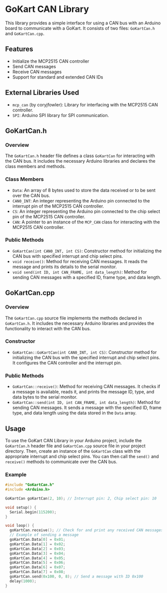 # GoKart CAN Library

This library provides a simple interface for using a CAN bus with an Arduino board to communicate with a GoKart. It consists of two files: `GoKartCan.h` and `GoKartCan.cpp`.
## Features

- Initialize the MCP2515 CAN controller
- Send CAN messages
- Receive CAN messages
- Support for standard and extended CAN IDs

## External Libraries Used
- `mcp_can` (by coryjfowler): Library for interfacing with the MCP2515 CAN controller.
- `SPI`: Arduino SPI library for SPI communication.  

## GoKartCan.h

### Overview
The `GoKartCan.h` header file defines a class `GoKartCan` for interacting with the CAN bus. It includes the necessary Arduino libraries and declares the class members and methods.

### Class Members
- `Data`: An array of 8 bytes used to store the data received or to be sent over the CAN bus.
- `CAN0_INT`: An integer representing the Arduino pin connected to the interrupt pin of the MCP2515 CAN controller.
- `CS`: An integer representing the Arduino pin connected to the chip select pin of the MCP2515 CAN controller.
- `CAN`: A pointer to an instance of the `MCP_CAN` class for interacting with the MCP2515 CAN controller.

### Public Methods
- `GoKartCan(int CAN0_INT, int CS)`: Constructor method for initializing the CAN bus with specified interrupt and chip select pins.
- `void receive()`: Method for receiving CAN messages. It reads the message and prints its details to the serial monitor.
- `void send(int ID, int CAN_FRAME, int data_length)`: Method for sending CAN messages with a specified ID, frame type, and data length.

## GoKartCan.cpp

### Overview
The `GoKartCan.cpp` source file implements the methods declared in `GoKartCan.h`. It includes the necessary Arduino libraries and provides the functionality to interact with the CAN bus.

### Constructor
- `GoKartCan::GoKartCan(int CAN0_INT, int CS)`: Constructor method for initializing the CAN bus with the specified interrupt and chip select pins. It configures the CAN controller and the interrupt pin.

### Public Methods
- `GoKartCan::receive()`: Method for receiving CAN messages. It checks if a message is available, reads it, and prints the message ID, type, and data bytes to the serial monitor.
- `GoKartCan::send(int ID, int CAN_FRAME, int data_length)`: Method for sending CAN messages. It sends a message with the specified ID, frame type, and data length using the data stored in the `Data` array.

## Usage
To use the GoKart CAN Library in your Arduino project, include the `GoKartCan.h` header file and `GoKartCan.cpp` source file in your project directory. Then, create an instance of the `GoKartCan` class with the appropriate interrupt and chip select pins. You can then call the `send()` and `receive()` methods to communicate over the CAN bus.

### Example

```cpp
#include "GoKartCan.h"
#include <Arduino.h>

GoKartCan goKartCan(2, 10); // Interrupt pin: 2, Chip select pin: 10

void setup() {
  Serial.begin(115200);
}

void loop() {
  goKartCan.receive(); // Check for and print any received CAN messages
  // Example of sending a message
  goKartCan.Data[0] = 0x01;
  goKartCan.Data[1] = 0x02;
  goKartCan.Data[2] = 0x03;
  goKartCan.Data[3] = 0x04;
  goKartCan.Data[4] = 0x05;
  goKartCan.Data[5] = 0x06;
  goKartCan.Data[6] = 0x07;
  goKartCan.Data[7] = 0x08;
  goKartCan.send(0x100, 0, 8); // Send a message with ID 0x100
  delay(1000);
}
